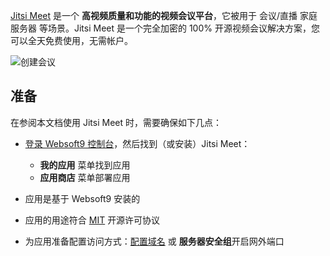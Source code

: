 [Jitsi Meet](https://jitsi.org/) 是一个 **高视频质量和功能的视频会议平台**，它被用于 会议/直播 家庭服务器  等场景。Jitsi Meet 是一个完全加密的 100% 开源视频会议解决方案，您可以全天免费使用，无需帐户。


![创建会议](https://libs.websoft9.com/Websoft9/DocsPicture/zh/jitsi/jitsi-gui-websoft9.png)


## 准备

在参阅本文档使用 Jitsi Meet 时，需要确保如下几点：

- [登录 Websoft9 控制台](./login-console)，然后找到（或安装）Jitsi Meet：
  - **我的应用** 菜单找到应用 
  - **应用商店** 菜单部署应用

- 应用是基于 Websoft9 安装的


- 应用的用途符合 [MIT](https://opensource.org/licenses/MIT) 开源许可协议


- 为应用准备配置访问方式：[配置域名](./domain-set) 或 **服务器安全组**开启网外端口